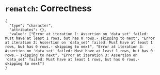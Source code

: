 # `rematch`: Correctness

    {
      "type": "character",
      "attributes": {},
      "value": ["Error at iteration 1: Assertion on 'data_set' failed: Must have at least 1 rows, but has 0 rows.- skipping to next", "Error at iteration 2: Assertion on 'data_set' failed: Must have at least 1 rows, but has 0 rows.- skipping to next", "Error at iteration 3: Assertion on 'data_set' failed: Must have at least 1 rows, but has 0 rows.- skipping to next", "Error at iteration 3: Assertion on 'data_set' failed: Must have at least 1 rows, but has 0 rows.- skipping to next"]
    }

